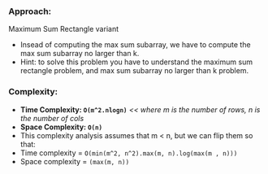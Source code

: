 ### Approach:
Maximum Sum Rectangle variant
- Insead of computing the max sum subarray, we have to compute the max sum subarray no larger than k.
- Hint: to solve this problem you have to understand the maximum sum rectangle problem, and max sum subarray no larger than k problem.
​
### Complexity:
- **Time Complexity: `O(m^2.nlogn)`** *<< where m is the number of rows, n is the number of cols*
- **Space Complexity: `O(n)`**
- This complexity analysis assumes that m < n, but we can flip them so that:
- Time complexity = `O(min(m^2, n^2).max(m, n).log(max(m , n)))`
- Space complexity = `(max(m, n))`